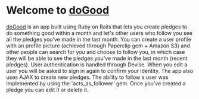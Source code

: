 # Welcome to [doGood](http://dogood.herokuapp.com) #

[doGood](http://dogood.herokuapp.com) is an app built using Ruby on Rails that lets you create pledges to do something good within a month and let's other users who follow you see all the pledges you've made in the last month. You can create a user profile with an profile picture (achieved through Paperclip gem + Amazon S3) and other people can search for you and choose to follow you, in which case they will be able to see the pledges you've made in the last month (recent pledges). User authentication is handled through Devise. When you edit a user you will be asked to sign in again to confirm your identity. The app also uses AJAX to create new pledges. The ability to follow a user was implemented by using the 'acts_as_follower' gem. Once you've created a pledge you can edit it or delete it.